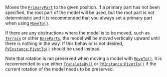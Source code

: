 Moves the [`PrimaryPart`](https://create.roblox.com/docs/reference/engine/classes/Model#PrimaryPart) to the given position. If
a primary part has not been specified, the root part of the model will be
used, but the root part is not deterministic and it is recommended that
you always set a primary part when using [`MoveTo()`](https://create.roblox.com/docs/reference/engine/classes/Model#MoveTo).

If there are any obstructions where the model is to be moved, such as
[`Terrain`](https://create.roblox.com/docs/reference/engine/classes/Terrain) or other [`BaseParts`](https://create.roblox.com/docs/reference/engine/classes/BasePart), the model will be
moved vertically upward until there is nothing in the way. If this
behavior is not desired, [`PVInstance:PivotTo()`](https://create.roblox.com/docs/reference/engine/classes/PVInstance#PivotTo) should be used
instead.

Note that rotation is not preserved when moving a model with
[`MoveTo()`](https://create.roblox.com/docs/reference/engine/classes/Model#MoveTo). It is recommended to use either
[`TranslateBy()`](https://create.roblox.com/docs/reference/engine/classes/Model#TranslateBy) or [`PVInstance:PivotTo()`](https://create.roblox.com/docs/reference/engine/classes/PVInstance#PivotTo)
if the current rotation of the model needs to be preserved.